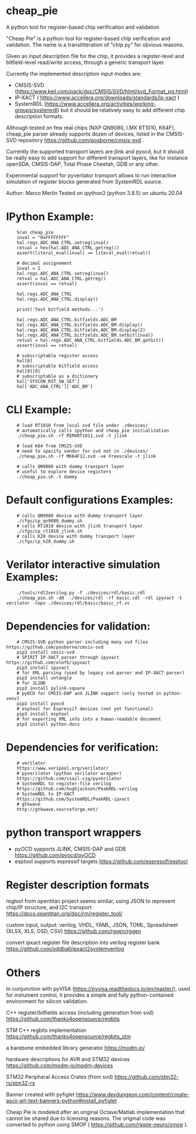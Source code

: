# cheap_pie
A python tool for register-based chip verification and validation

"Cheap Pie" is a python tool for register-based chip verification and validation.
The name is a translitteration of "chip py" for obvious reasons.

Given an input description file for the chip, it provides a register-level and 
bitfield-level read/write access, through a generic transport layer.

Currently the implemented description input modes are:
- CMSIS-SVD (https://www.keil.com/pack/doc/CMSIS/SVD/html/svd_Format_pg.html)
- IP-XACT ( https://www.accellera.org/downloads/standards/ip-xact )
- SystemRDL (https://www.accellera.org/activities/working-groups/systemrdl)
but it should be relatively easy to add different chip description formats.

Although tested on few real chips (NXP QN9080, I.MX RT1010, K64F),
cheap_pie parser already supports dozen of devices, listed in the CMSIS-SVD 
repository https://github.com/posborne/cmsis-svd .

Currently the supported transport layers are jlink and pyocd, but it should be really easy
to add support for different transport layers, like for instance openSDA, 
CMSIS-DAP, Total Phase Cheetah, GDB or any other.

Experimental support for pyverilator transport allows to run interactive simulation
of register blocks generated from SystemRDL source.

Author: Marco Merlin
Tested on ipython3 (python 3.8.5) on ubuntu 20.04

# IPython Example:
        %run cheap_pie
        inval = "0xFFFFFFFF"
        hal.regs.ADC_ANA_CTRL.setreg(inval)
        retval = hex(hal.ADC_ANA_CTRL.getreg())
        assert(literal_eval(inval) == literal_eval(retval))

        # decimal assignement        
        inval = 2
        hal.regs.ADC_ANA_CTRL.setreg(inval)
        retval = hal.ADC_ANA_CTRL.getreg()        
        assert(inval == retval)
        
        hal.regs.ADC_ANA_CTRL
        hal.regs.ADC_ANA_CTRL.display()
                
        print('Test bitfield methods...')
        
        hal.regs.ADC_ANA_CTRL.bitfields.ADC_BM
        hal.regs.ADC_ANA_CTRL.bitfields.ADC_BM.display()
        hal.regs.ADC_ANA_CTRL.bitfields.ADC_BM.display(2)
        hal.regs.ADC_ANA_CTRL.bitfields.ADC_BM.setbit(inval)
        retval = hal.regs.ADC_ANA_CTRL.bitfields.ADC_BM.getbit()
        assert(inval == retval)

        # subscriptable register access
        hal[0]
        # subscriptable bitfield access
        hal[0][0]
        # subscriptable as a dictionary
        hal['SYSCON_RST_SW_SET']
        hal['ADC_ANA_CTRL']['ADC_BM']

# CLI Example:
        # load RT1010 from local svd file under ./devices/
        # automatically calls ipython and cheap_pie initialization
        ./cheap_pie.sh -rf MIMXRT1011.svd -t jlink

        # load K64 from CMSIS-SVD
        # need to specify vendor for svd not in ./devices/
        ./cheap_pie.sh -rf MK64F12.svd -ve Freescale -t jlink

        # calls QN9080 with dummy transport layer 
        # useful to explore device registers
        ./cheap_pie.sh -t dummy

# Default configurations Examples:
        # calls QN9080 device with dummy transport layer
        ./cfgs/cp_qn9080_dummy.sh
        # calls RT1010 device with jlink transport layer
        ./cfgs/cp_rt1010_jlink.sh
        # calls K20 device with dummy transport layer
        ./cfgs/cp_k20_dummy.sh

# Verilator interactive simulation Examples:
        ./tools/rdl2verilog.py -f ./devices/rdl/basic.rdl
        ./cheap_pie.sh -dd  ./devices/rdl -rf basic.rdl -rdl ipyxact -t verilator -topv ./devices/rdl/basic/basic_rf.sv

# Dependencies for validation:
        # CMSIS-SVD python parser including many svd files https://github.com/posborne/cmsis-svd
        pip3 install cmsis-svd
        # SPIRIT IP-XACT parser through ipyxact https://github.com/olofk/ipyxact
        pip3 install ipyxact
        # for XML parsing (used by legacy svd parser and IP-XACT parser)
        pip3 install untangle
        # for JLINK
        pip3 install pylink-square
        # pyOCD for CMSIS-DAP and JLINK support (only tested in python-venv)
        pip3 install pyocd
        # esptool for Espressif devices (not yet functional)
        pip3 install esptool
        # for exporting XML info into a human-readable document
        pip3 install python-docx
        
# Dependencies for verification:
        # verilator
        https://www.veripool.org/verilator/
        # pyverilator (python verilator wrapper)
        https://github.com/csail-csg/pyverilator
        # SystemRDL to register-file verilog
        https://github.com/hughjackson/PeakRDL-verilog
        # SystemRDL to IP-XACT
        https://github.com/SystemRDL/PeakRDL-ipxact
        # gtkwave
        http://gtkwave.sourceforge.net/

# python transport wrappers
- pyOCD sypports JLINK, CMSIS-DAP and GDB https://github.com/pyocd/pyOCD
- esptool supports espressif targets https://github.com/espressif/esptool

# Register description formats
regtool from opentitan project seems similar, using JSON to represent chip/IP structure, and I2C transport
https://docs.opentitan.org/doc/rm/register_tool/

custom input, output: verilog, VHDL, YAML, JSON, TOML, Spreadsheet (XLSX, XLS, OSD, CSV)
https://github.com/rggen/rggen

convert ipxact register file description into verilog register bank
https://github.com/oddball/ipxact2systemverilog

# Others	
In conjunction with pyVISA (https://pyvisa.readthedocs.io/en/master/), used for 
instument control, it provides a simple and fully python-contained environment
for silicon validation.

C++ register/bitfields access (including generation from svd)
https://github.com/thanks4opensource/regbits

STM C++ regbits implementation
https://github.com/thanks4opensource/regbits_stm

a barebone embedded library generator
https://modm.io/

hardware descriptions for AVR and STM32 devices
https://github.com/modm-io/modm-devices

STM32 Peripheral Access Crates (from svd)
https://github.com/stm32-rs/stm32-rs

Banner created with pyfiglet
https://www.devdungeon.com/content/create-ascii-art-text-banners-python#install_pyfiglet

Cheap Pie is modeled after an original Octave/Matlab implementation that cannot
be shared due to licensing reasons. The original code was converted to python
using SMOP ( https://github.com/ripple-neuro/smop ).
